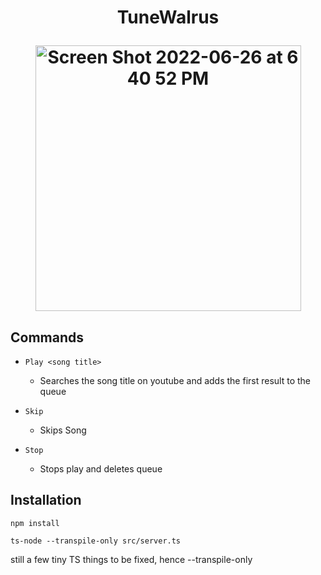 <h1 align="center"> TuneWalrus <p align="center">
<img width="425" alt="Screen Shot 2022-06-26 at 6 40 52 PM" src="https://user-images.githubusercontent.com/35173688/175836460-3d46b471-b7f0-4b80-b8ee-50f1f2ef3651.png">
</p></h1>



## Commands

- `Play <song title>`

  - Searches the song title on youtube and adds the first result to the queue
- `Skip`
  - Skips Song
- `Stop`
  - Stops play and deletes queue

## Installation

`npm install`

`ts-node --transpile-only src/server.ts`

still a few tiny TS things to be fixed, hence --transpile-only
